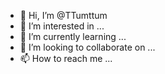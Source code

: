 - 👋 Hi, I’m @TTumttum
- 👀 I’m interested in ...
- 🌱 I’m currently learning ...
- 💞️ I’m looking to collaborate on ...
- 📫 How to reach me ...

<!---
TTumttum/TTumttum is a ✨ special ✨ repository because its `README.md` (this file) appears on your GitHub profile.
You can click the Preview link to take a look at your changes.
--->
